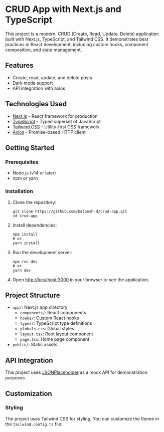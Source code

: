 # CRUD App with Next.js and TypeScript

This project is a modern, CRUD (Create, Read, Update, Delete) application built with Next.js, TypeScript, and Tailwind CSS. It demonstrates best practices in React development, including custom hooks, component composition, and state management.

## Features

- Create, read, update, and delete posts
- Dark mode support
- API integration with axios

## Technologies Used

- [Next.js](https://nextjs.org/) - React framework for production
- [TypeScript](https://www.typescriptlang.org/) - Typed superset of JavaScript
- [Tailwind CSS](https://tailwindcss.com/) - Utility-first CSS framework
- [Axios](https://axios-http.com/) - Promise-based HTTP client

## Getting Started

### Prerequisites

- Node.js (v14 or later)
- npm or yarn

### Installation

1. Clone the repository:

   ```
   git clone https://github.com/kalpesh-d/crud-app.git
   cd crud-app
   ```

2. Install dependencies:

   ```
   npm install
   # or
   yarn install
   ```

3. Run the development server:

   ```
   npm run dev
   # or
   yarn dev
   ```

4. Open [http://localhost:3000](http://localhost:3000) in your browser to see the application.

## Project Structure

- `app/`: Next.js app directory
  - `components/`: React components
  - `hooks/`: Custom React hooks
  - `types/`: TypeScript type definitions
  - `globals.css`: Global styles
  - `layout.tsx`: Root layout component
  - `page.tsx`: Home page component
- `public/`: Static assets

## API Integration

This project uses [JSONPlaceholder](https://jsonplaceholder.typicode.com/) as a mock API for demonstration purposes.

## Customization

### Styling

The project uses Tailwind CSS for styling. You can customize the theme in the `tailwind.config.ts` file:
